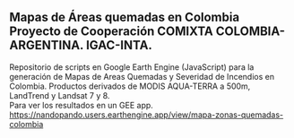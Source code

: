 ## Mapas de Áreas quemadas en Colombia Proyecto de Cooperación COMIXTA COLOMBIA-ARGENTINA.  IGAC-INTA.
Repositorio de scripts en Google Earth Engine (JavaScript) para la generación de Mapas de Areas Quemadas y Severidad de Incendios en Colombia. Productos derivados de MODIS AQUA-TERRA a 500m, LandTrend y Landsat 7 y 8.  
Para ver los resultados en un GEE app.
https://nandopando.users.earthengine.app/view/mapa-zonas-quemadas-colombia
